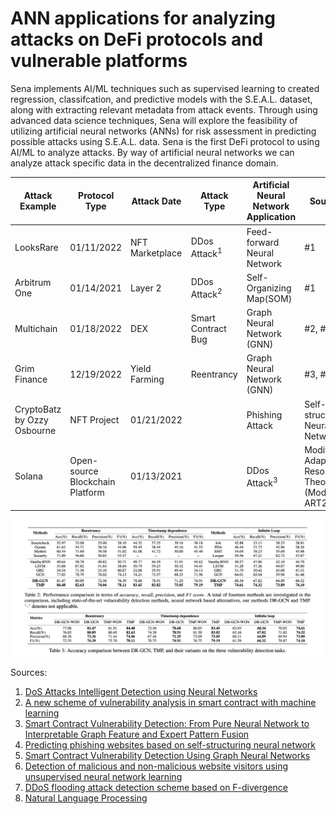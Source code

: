 # ANN applications for analyzing attacks on DeFi protocols and vulnerable platforms

Sena implements AI/ML techniques such as supervised learning to created regression, classifcation, and predictive models with the S.E.A.L. dataset, along with extracting relevant metadata from attack events. Through using advanced data science techniques, Sena will explore the feasibility of utilizing artificial neural networks (ANNs) for risk assessment in predicting possible attacks using S.E.A.L. data. Sena is the first DeFi protocol to using AI/ML to analyze attacks. By way of artificial neural networks we can analyze attack specific data in the decentralized finance domain.

|Attack Example | Protocol Type | Attack Date | Attack Type  | Artificial Neural Network Application | Sources |  
|-----------| -------- | -------- | ------------- | -------------- | ----------- |
| LooksRare | 01/11/2022 | NFT Marketplace |  DDos Attack<sup>1</sup>  | Feed-forward Neural Network   | #1 |
| Arbitrum One | 01/14/2021 | Layer 2 |  DDos Attack<sup>2</sup> | Self-Organizing Map(SOM) | #1 |
| Multichain | 01/18/2022 | DEX | Smart Contract Bug  | Graph Neural Network (GNN)  | #2, #3, #5  |
| Grim Finance | 12/19/2022 | Yield Farming | Reentrancy | Graph Neural Network (GNN) |#3, #5 |
| CryptoBatz by Ozzy Osbourne | NFT Project | 01/21/2022 | | Phishing Attack | Self-structuring Neural Network | #4 |
| Solana | Open-source Blockchain Platform | 01/13/2021| | DDos Attack<sup>3</sup>   | Modified Adaptive Resonance Theory 2 (Modified ART2) | #6 |


<!-- image -->
<p style="text-align:center;">
  <img src="attacks-transformers.png" alt="tensor flow" width="800" class="center" style="margin-right: 5px;"/>
</p>


Sources:
1. [DoS Attacks Intelligent Detection using Neural Networks](https://reader.elsevier.com/reader/sd/pii/S1319157806800029?token=2EF11E26C870D27055A3E24E1E9E5FA0BBE72443A8FAB2CAC51BA87B480D569CF612869DB9F56B18D546E3FC4AAAE771&originRegion=us-east-1&originCreation=20220128064013)
2. [A new scheme of vulnerability analysis in smart contract with machine learning](https://link.springer.com/article/10.1007/s11276-020-02379-z)
3. [Smart Contract Vulnerability Detection: From Pure Neural Network to Interpretable Graph Feature and Expert Pattern Fusion](https://arxiv.org/abs/2106.09282)
4. [Predicting phishing websites based on self-structuring neural network](https://link.springer.com/article/10.1007/s00521-013-1490-z)
5. [Smart Contract Vulnerability Detection Using Graph Neural Networks](https://www.ijcai.org/Proceedings/2020/0454.pdf)
6. [Detection of malicious and non-malicious website visitors using unsupervised neural network learning](https://www.sciencedirect.com/science/article/abs/pii/S1568494612003778)
7. [DDoS flooding attack detection scheme based on F-divergence](https://www.sciencedirect.com/science/article/abs/pii/S0140366412001156)
8. [Natural Language Processing](https://strathprints.strath.ac.uk/2611/1/strathprints002611.pdf)
